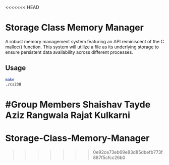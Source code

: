 <<<<<<< HEAD
# Storage Class Memory Manager

A robust memory management system featuring an API reminiscent of the C malloc() function. This system will utilize a file as its underlying storage to ensure persistent data availability across different processes.

## Usage

```bash
make
./cs238
```

#Group Members
Shaishav Tayde 
Aziz Rangwala 
Rajat Kulkarni
=======
# Storage-Class-Memory-Manager
>>>>>>> 0e92ce73eb69e83d85dbefb773f887f5cfcc26b0
